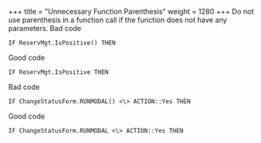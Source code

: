 +++
title = "Unnecessary Function Parenthesis"
weight = 1280
+++
Do not use parenthesis in a function call if the function does not have any parameters.
Bad code

    IF ReservMgt.IsPositive() THEN  
      
    

Good code

    IF ReservMgt.IsPositive THEN  
      
    

Bad code

    IF ChangeStatusForm.RUNMODAL() <\> ACTION::Yes THEN  
      
    

Good code

    IF ChangeStatusForm.RUNMODAL <\> ACTION::Yes THEN
